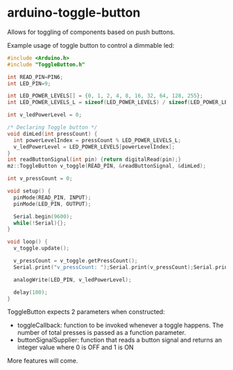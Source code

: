 # arduino-toggle-button

Allows for toggling of components based on push buttons.

Example usage of toggle button to control a dimmable led:

```C++
#include <Arduino.h>
#include "ToggleButton.h"

int READ_PIN=PIN6;
int LED_PIN=9;

int LED_POWER_LEVELS[] = {0, 1, 2, 4, 8, 16, 32, 64, 128, 255};
int LED_POWER_LEVELS_L = sizeof(LED_POWER_LEVELS) / sizeof(LED_POWER_LEVELS[0]);

int v_ledPowerLevel = 0;

/* Declaring Toggle button */
void dimLed(int pressCount) {
  int powerLevelIndex = pressCount % LED_POWER_LEVELS_L;
  v_ledPowerLevel = LED_POWER_LEVELS[powerLevelIndex];
}
int readButtonSignal(int pin) {return digitalRead(pin);}
mz::ToggleButton v_toggle(READ_PIN, &readButtonSignal, &dimLed);

int v_pressCount = 0;

void setup() {
  pinMode(READ_PIN, INPUT);
  pinMode(LED_PIN, OUTPUT);

  Serial.begin(9600);
  while(!Serial){};
}

void loop() {
  v_toggle.update();

  v_pressCount = v_toggle.getPressCount();
  Serial.print("v_pressCount: ");Serial.print(v_pressCount);Serial.print(" ; v_ledPowerLevel: ");Serial.println(v_ledPowerLevel);

  analogWrite(LED_PIN, v_ledPowerLevel);

  delay(100);
}
```

ToggleButton expects 2 parameters when constructed:
- toggleCallback: function to be invoked whenever a toggle happens. The number of total presses is passed as a function parameter.
- buttonSignalSupplier: function that reads a button signal and returns an integer value where 0 is OFF and 1 is ON

More features will come.
